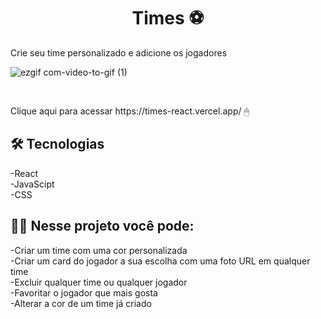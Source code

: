 



<h1 align="center">Times ⚽ </h1>

<p>Crie seu time personalizado e adicione os jogadores</p>


![ezgif com-video-to-gif (1)](https://user-images.githubusercontent.com/109561452/229377185-6f780cbf-57ed-45f6-a112-6392e55e2091.gif)



<br>
 

<p>
Clique aqui para acessar https://times-react.vercel.app/ 🖱 
</p>

## 🛠 Tecnologias

-React
<br>
-JavaScipt
<br>
-CSS
<br>

## 👨‍💻 Nesse projeto você pode:

-Criar um time com uma cor personalizada
<br>
-Criar um card do jogador a sua escolha com uma foto URL em qualquer time
<br>
-Excluir qualquer time ou qualquer jogador
<br>
-Favoritar o jogador que mais gosta
<br>
-Alterar a cor de um time já criado





